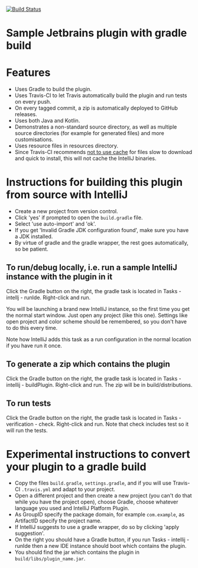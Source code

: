 [![Build Status](https://travis-ci.org/PHPirates/jetbrains-plugin-template.svg?branch=master)](https://travis-ci.org/PHPirates/jetbrains-plugin-template)

# Sample Jetbrains plugin with gradle build

# Features
* Uses Gradle to build the plugin.
* Uses Travis-CI to let Travis automatically build the plugin and run tests on every push.
* On every tagged commit, a zip is automatically deployed to GitHub releases.
* Uses both Java and Kotlin.
* Demonstrates a non-standard source directory, as well as multiple source directories (for example for generated files) and more customisations.
* Uses resource files in resources directory.
* Since Travis-CI recommends [not to use cache](https://docs.travis-ci.com/user/caching/#Things-not-to-cache) for files slow to download and quick to install, this will not cache the IntelliJ binaries.

# Instructions for building this plugin from source with IntelliJ

* Create a new project from version control.
* Click 'yes' if prompted to open the `build.gradle` file.
* Select 'use auto-import' and 'ok'.
* If you get 'Invalid Gradle JDK configuration found', make sure you have a JDK installed.
* By virtue of gradle and the gradle wrapper, the rest goes automatically, so be patient.

## To run/debug locally, i.e. run a sample IntelliJ instance with the plugin in it
Click the Gradle button on the right, the gradle task is located in Tasks - intellj - runIde. Right-click and run.

You will be launching a brand new IntelliJ instance, so the first time you get the normal start window. Just open any project (like this one). Settings like open project and color scheme should be remembered, so you don't have to do this every time.

Note how IntelliJ adds this task as a run configuration in the normal location if you have run it once. 

## To generate a zip which contains the plugin
Click the Gradle button on the right, the gradle task is located in Tasks - intellij - buildPlugin. Right-click and run. The zip will be in build/distributions.

## To run tests
Click the Gradle button on the right, the gradle task is located in Tasks - verification - check. Right-click and run. Note that check includes test so it will run the tests.

# Experimental instructions to convert your plugin to a gradle build
* Copy the files `build.gradle`, `settings.gradle`, and if you will use Travis-CI `.travis.yml` and adapt to your project.
* Open a different project and then create a new project (you can't do that while you have the project open), choose Gradle, choose whatever language you used and IntelliJ Platform Plugin.
* As GroupID specify the package domain, for example `com.example`, as ArtifactID specify the project name.
* If IntelliJ suggests to use a gradle wrapper, do so by clicking 'apply suggestion'.
* On the right you should have a Gradle button, if you run Tasks - intellij - runIde then a new IDE instance should boot which contains the plugin.
* You should find the jar which contains the plugin in `build/libs/plugin_name.jar`.
